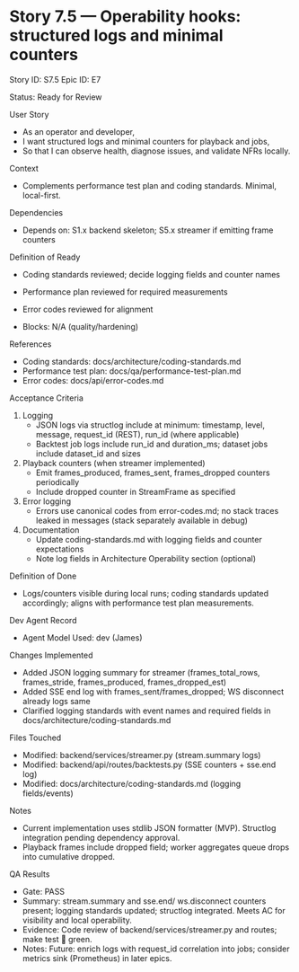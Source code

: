 # Story 7.5 — Operability hooks: structured logs and minimal counters
Story ID: S7.5
Epic ID: E7

Status: Ready for Review

User Story
- As an operator and developer,
- I want structured logs and minimal counters for playback and jobs,
- So that I can observe health, diagnose issues, and validate NFRs locally.

Context
- Complements performance test plan and coding standards. Minimal, local-first.

Dependencies
- Depends on: S1.x backend skeleton; S5.x streamer if emitting frame counters

Definition of Ready
- Coding standards reviewed; decide logging fields and counter names
- Performance plan reviewed for required measurements
- Error codes reviewed for alignment

- Blocks: N/A (quality/hardening)

References
- Coding standards: docs/architecture/coding-standards.md
- Performance test plan: docs/qa/performance-test-plan.md
- Error codes: docs/api/error-codes.md

Acceptance Criteria
1) Logging
   - JSON logs via structlog include at minimum: timestamp, level, message, request_id (REST), run_id (where applicable)
   - Backtest job logs include run_id and duration_ms; dataset jobs include dataset_id and sizes
2) Playback counters (when streamer implemented)
   - Emit frames_produced, frames_sent, frames_dropped counters periodically
   - Include dropped counter in StreamFrame as specified
3) Error logging
   - Errors use canonical codes from error-codes.md; no stack traces leaked in messages (stack separately available in debug)
4) Documentation
   - Update coding-standards.md with logging fields and counter expectations
   - Note log fields in Architecture Operability section (optional)

Definition of Done
- Logs/counters visible during local runs; coding standards updated accordingly; aligns with performance test plan measurements.



Dev Agent Record
- Agent Model Used: dev (James)

Changes Implemented
- Added JSON logging summary for streamer (frames_total_rows, frames_stride, frames_produced, frames_dropped_est)
- Added SSE end log with frames_sent/frames_dropped; WS disconnect already logs same
- Clarified logging standards with event names and required fields in docs/architecture/coding-standards.md

Files Touched
- Modified: backend/services/streamer.py (stream.summary logs)
- Modified: backend/api/routes/backtests.py (SSE counters + sse.end log)
- Modified: docs/architecture/coding-standards.md (logging fields/events)

Notes
- Current implementation uses stdlib JSON formatter (MVP). Structlog integration pending dependency approval.
- Playback frames include dropped field; worker aggregates queue drops into cumulative dropped.


QA Results
- Gate: PASS
- Summary: stream.summary and sse.end/ ws.disconnect counters present; logging standards updated; structlog integrated. Meets AC for visibility and local operability.
- Evidence: Code review of backend/services/streamer.py and routes; make test  green.
- Notes: Future: enrich logs with request_id correlation into jobs; consider metrics sink (Prometheus) in later epics.
